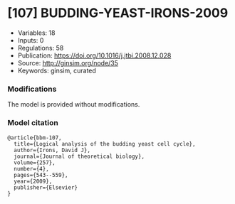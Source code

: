# \[107\] BUDDING-YEAST-IRONS-2009

 - Variables: 18
 - Inputs: 0
 - Regulations: 58
 - Publication: https://doi.org/10.1016/j.jtbi.2008.12.028
 - Source: http://ginsim.org/node/35
 - Keywords: ginsim, curated


### Modifications

The model is provided without modifications.

### Model citation

```
@article{bbm-107,
  title={Logical analysis of the budding yeast cell cycle},
  author={Irons, David J},
  journal={Journal of theoretical biology},
  volume={257},
  number={4},
  pages={543--559},
  year={2009},
  publisher={Elsevier}
}

```

